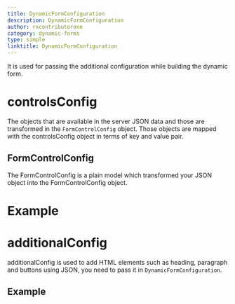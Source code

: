 ```yaml
---
title: DynamicFormConfiguration
description: DynamicFormConfiguration  
author: rxcontributorone
category: dynamic-forms
type: simple
linktitle: DynamicFormConfiguration
---
```


<div class="title-bar"><p>It is used for passing the additional configuration while building the dynamic form.</p></div>

# controlsConfig

The objects that are available in the server JSON data and those are transformed in the `FormControlConfig` object. Those objects are mapped with the controlsConfig object in terms of key and value pair.

## FormControlConfig

The FormControlConfig is a plain model which transformed your JSON object into the FormControlConfig object.

# Example

<div component="app-example-runner" ref-component="app-DynamicFormBuilderConfiguration-controlConfig" title="controlsConfig" key="controlConfig"></div>

# additionalConfig

additionalConfig is used to add HTML elements such as heading, paragraph and buttons using JSON, you need to pass it in `DynamicFormConfiguration`. 

## Example

<div component="app-example-runner" ref-component="app-DynamicFormBuilderConfiguration-additionalConfig" title="additionalConfig" key="additionalConfig"></div>

<div component="app-tabs" key="additionalConfig"></div>



